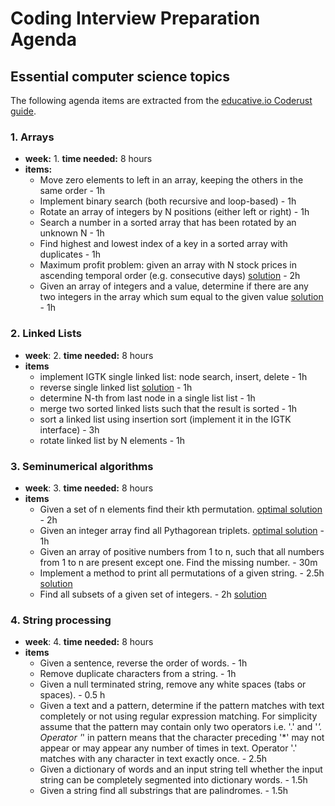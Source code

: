 # Coding Interview Preparation Agenda
## Essential computer science topics
The following agenda items are extracted from the [educative.io Coderust guide](https://www.educative.io/collection/5642554087309312/5679846214598656?authorName=Coderust).

### 1. Arrays
* **week:** 1. **time needed:** 8 hours
* **items:**
  * Move zero elements to left in an array, keeping the others in the same order - 1h
  * Implement binary search (both recursive and loop-based) - 1h
  * Rotate an array of integers by N positions (either left or right) - 1h
  * Search a number in a sorted array that has been rotated by an unknown N - 1h
  * Find highest and lowest index of a key in a sorted array with duplicates - 1h
  * Maximum profit problem: given an array with N stock prices in ascending temporal order (e.g. consecutive days) [solution](https://stackoverflow.com/questions/7086464/maximum-single-sell-profit) - 2h
  * Given an array of integers and a value, determine if there are any two integers in the array which sum equal to the given value [solution](https://www.educative.io/collection/page/5642554087309312/5679846214598656/830001) - 1h

### 2. Linked Lists
* **week**: 2. **time needed:** 8 hours
* **items**
  * implement IGTK single linked list: node search, insert, delete - 1h
  * reverse single linked list [solution](https://www.educative.io/collection/page/5642554087309312/5679846214598656/70003) - 1h
  * determine N-th from last node in a single list list - 1h
  * merge two sorted linked lists such that the result is sorted - 1h
  * sort a linked list using insertion sort (implement it in the IGTK interface) - 3h
  * rotate linked list by N elements - 1h

### 3. Seminumerical algorithms
* **week**: 3. **time needed:** 8 hours
* **items**
  * Given a set of n elements find their kth permutation. [optimal solution](https://stackoverflow.com/questions/31216097/given-n-and-k-return-the-kth-permutation-sequence) - 2h
  * Given an integer array find all Pythagorean triplets. [optimal solution](https://www.geeksforgeeks.org/generate-pythagorean-triplets) - 1h
  * Given an array of positive numbers from 1 to n, such that all numbers from 1 to n are present except one. Find the missing number. - 30m
  * Implement a method to print all permutations of a given string. - 2.5h [solution](https://www.geeksforgeeks.org/write-a-c-program-to-print-all-permutations-of-a-given-string/)
  * Find all subsets of a given set of integers. - 2h [solution](https://www.geeksforgeeks.org/find-distinct-subsets-given-set/)

### 4. String processing
* **week**: 4. **time needed:** 8 hours
* **items**
  * Given a sentence, reverse the order of words. - 1h
  * Remove duplicate characters from a string. - 1h
  * Given a null terminated string, remove any white spaces (tabs or spaces). - 0.5 h
  * Given a text and a pattern, determine if the pattern matches with text completely or not using regular expression matching. For simplicity assume that the pattern may contain only two operators i.e. '.' and '*'. Operator '*' in pattern means that the character preceding '*' may not appear or may appear any number of times in text. Operator '.' matches with any character in text exactly once. - 2.5h
  * Given a dictionary of words and an input string tell whether the input string can be completely segmented into dictionary words. - 1.5h
  * Given a string find all substrings that are palindromes. - 1.5h
